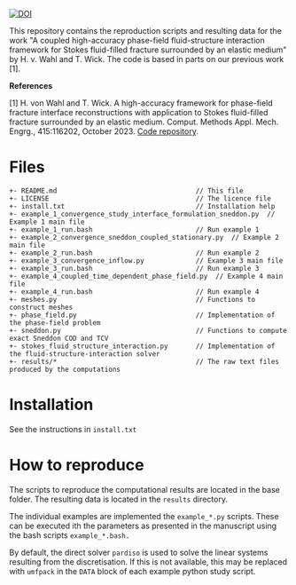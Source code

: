 [![DOI](https://zenodo.org/badge/DOI/10.5281/zenodo.10362611.svg)](https://doi.org/10.5281/zenodo.10362611)

This repository contains the reproduction scripts and resulting data for the work "A coupled high-accuracy phase-field fluid-structure interaction framework for Stokes fluid-filled fracture surrounded by an elastic medium" by H. v. Wahl and T. Wick. The code is based in parts on our previous work [1].

**References**

[1] H. von Wahl and T. Wick. A high-accuracy framework for phase-field fracture interface reconstructions with application to Stokes fluid-filled fracture surrounded by an elastic medium. Comput. Methods Appl. Mech. Engrg., 415:116202, October 2023. [Code repository](https://github.com/hvonwah/stationary_phase_field_stokes_fsi/tree/v1).



# Files
```
+- README.md                                   // This file
+- LICENSE                                     // The licence file
+- install.txt                                 // Installation help
+- example_1_convergence_study_interface_formulation_sneddon.py  // Example 1 main file
+- example_1_run.bash						   // Run example 1 
+- example_2_convergence_sneddon_coupled_stationary.py  // Example 2 main file
+- example_2_run.bash                          // Run example 2
+- example_3_convergence_inflow.py             // Example 3 main file
+- example_3_run.bash                          // Run example 3
+- example_4_coupled_time_dependent_phase_field.py  // Example 4 main file
+- example_4_run.bash                          // Run example 4
+- meshes.py                                   // Functions to construct meshes
+- phase_field.py                              // Implementation of the phase-field problem
+- sneddon.py                                  // Functions to compute exact Sneddon COD and TCV
+- stokes_fluid_structure_interaction.py       // Implementation of the fluid-structure-interaction solver
+- results/*                                   // The raw text files produced by the computations 
```

# Installation

See the instructions in `install.txt`

# How to reproduce
The scripts to reproduce the computational results are located in the base folder. The resulting data is located in the `results` directory.

The individual examples are implemented the `example_*.py` scripts. These can be executed ith the parameters as presented in the manuscript using the bash scripts `example_*.bash.`

By default, the direct solver `pardiso` is used to solve the linear systems resulting from the discretisation. If this is not available, this may be replaced with `umfpack` in the `DATA` block of each example python study script.

